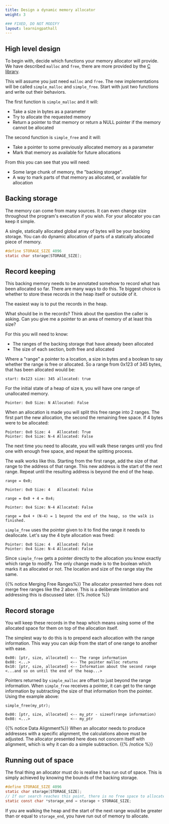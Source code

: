 ```yaml
---
title: Design a dynamic memory allocator
weight: 3

### FIXED, DO NOT MODIFY
layout: learningpathall
---
```


## High level design

To begin with, decide which functions your memory allocator will provide. We
have described `malloc` and `free`, there are more provided by the
[C library](https://en.cppreference.com/w/c/memory).

This will assume you just need `malloc` and `free`. The new implementations will
be called `simple_malloc` and `simple_free`. Start with just two functions and write
out their behaviors.

The first function is `simple_malloc` and it will: 
* Take a size in bytes as a parameter
* Try to allocate the requested memory
* Return a pointer to that memory or return a NULL pointer if the memory cannot be allocated

The second function is `simple_free` and it will: 
* Take a pointer to some previously allocated memory as a parameter
* Mark that memory as available for future allocations

From this you can see that you will need:
* Some large chunk of memory, the "backing storage".
* A way to mark parts of that memory as allocated, or available for allocation

## Backing storage

The memory can come from many sources. It can even change size throughout the
program's execution if you wish. For your allocator you can keep it simple.

A single, statically allocated global array of bytes will be your backing
storage. You can do dynamic allocation of parts of a statically allocated
piece of memory.

```C
#define STORAGE_SIZE 4096
static char storage[STORAGE_SIZE];
```

## Record keeping

This backing memory needs to be annotated somehow to record what has been
allocated so far. There are many ways to do this. Te biggest choice
is whether to store these records in the heap itself or outside of it.

The easiest way is to put the records in the heap.

What should be in the records? Think about the question the caller is asking.
Can you give me a pointer to an area of memory of at least this size?

For this you will need to know:
* The ranges of the backing storage that have already been allocated
* The size of each section, both free and allocated

Where a "range" a pointer to a location, a size in bytes and a boolean to say
whether the range is free or allocated. So a range from 0x123 of 345 bytes,
that has been allocated would be:

```text
start: 0x123 size: 345 allocated: true
```

For the initial state of a heap of size `N`, you will have one range of
unallocated memory.

```text
Pointer: 0x0 Size: N Allocated: False
```

When an allocation is made you will split this free range into 2 ranges. The
first part the new allocation, the second the remaining free space. If 4 bytes
were to be allocated:

```text
Pointer: 0x0 Size: 4   Allocated: True
Pointer: 0x4 Size: N-4 Allocated: False
```

The next time you need to allocate, you will walk these ranges until you find
one with enough free space, and repeat the splitting process.

The walk works like this. Starting from the first range, add the size of that
range to the address of that range. This new address is the start of the next
range. Repeat until the resulting address is beyond the end of the heap.

```text
range = 0x0;

Pointer: 0x0 Size: 4   Allocated: False

range = 0x0 + 4 = 0x4;

Pointer: 0x4 Size: N-4 Allocated: False

range = 0x4 + (N-4) = 1 beyond the end of the heap, so the walk is finished.
```

`simple_free` uses the pointer given to it to find the range it needs to deallocate.
Let's say the 4 byte allocation was freed:

```text
Pointer: 0x0 Size: 4   Allocated: False
Pointer: 0x4 Size: N-4 Allocated: False
```

Since `simple_free` gets a pointer directly to the allocation you know exactly which
range to modify. The only change made is to the boolean which marks it as
allocated or not. The location and size of the range stay the same.

{{% notice Merging Free Ranges%}}
The allocator presented here does not merge free ranges like the 2 above. This
is a deliberate limitation and addressing this is discussed later.
{{% /notice %}}

## Record storage

You will keep these records in the heap which means using some of the allocated space
for them on top of the allocation itself.

The simplest way to do this is to prepend each allocation with the range
information. This way you can skip from the start of one range to another with
ease.

```text
0x00: [ptr, size, allocated] <-- The range information
0x08: <...>                  <-- The pointer malloc returns
0x10: [ptr, size, allocated] <-- Information about the second range
<...and so on until the end of the heap...>
```

Pointers returned by `simple_malloc` are offset to just beyond the range information.
When `simple_free` receives a pointer, it can get to the range information by
subtracting the size of that information from the pointer. Using the example
above:

```text
simple_free(my_ptr);

0x00: [ptr, size, allocated] <-- my_ptr - sizeof(range information)
0x08: <...>                  <-- my_ptr
```

{{% notice Data Alignment%}}
When an allocator needs to produce addresses with a specific alignment, the
calculations above must be adjusted. The allocator presented here does not
concern itself with alignment, which is why it can do a simple subtraction.
{{% /notice %}}

## Running out of space

The final thing an allocator must do is realise it has run out of space. This is
simply achieved by knowing the bounds of the backing storage.

```C
#define STORAGE_SIZE 4096
static char storage[STORAGE_SIZE];
// If our search reaches this point, there is no free space to allocate.
static const char *storage_end = storage + STORAGE_SIZE;
```

If you are walking the heap and the start of the next range would be greater
than or equal to `storage_end`, you have run out of memory to allocate.